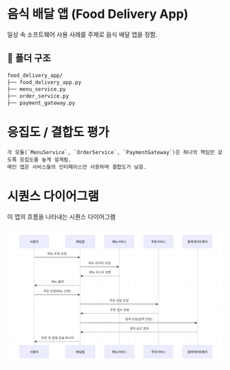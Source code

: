 # 음식 배달 앱 (Food Delivery App)

일상 속 소프트웨어 사용 사례를 주제로 음식 배달 앱을 정함.

## 📁 폴더 구조

```
food_delivery_app/
├── food_delivery_app.py
├── menu_service.py
├── order_service.py
├── payment_gateway.py
```

# 응집도 / 결합도 평가 
```
각 모듈(`MenuService`, `OrderService`, `PaymentGateway`)은 하나의 책임만 갖도록 응집도를 높게 설계됨.
메인 앱은 서비스들의 인터페이스만 사용하며 결합도가 낮음.
```
# 시퀀스 다이어그램

이 앱의 흐름을 나타내는 시퀀스 다이어그램

![시퀀스 다이어그램](diagram.png)
